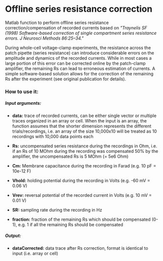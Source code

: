 # Offline series resistance correction
Matlab function to perform offline series resistance correction/compensation of recorded currents based on *"Traynelis SF (1998) Software-based correction of single compartment series resistance errors. J Neurosci Methods 86:25–34."*

During whole-cell voltage-clamp experiments, the resistance across the patch pipette (series resistance) can introduce considerable errors on the amplitude and dynamics of the recorded currents. While in most cases a large portion of this error can be corrected online by the patch-clamp amplifier, the remaining Rs can lead to erroneous estimation of currents. A simple software-based solution allows for the correction of the remaining Rs after the experiment (see original publication for details).

### How to use it:

##### Input arguments:

- **data:** trace of recorded currents, can be either single vector or multiple traces organized in an array or cell. When the input is an array, the function assumes that the shorter dimension represents the different trials/recordings, i.e. an array of the size 10,000x10 will be treated as 10 recordings with 10,000 data points each

- **Rs:** uncompensated series resistance during the recordings in Ohm, i.e. if an Rs of 10 MOhm during the recording was compensated 50% by the amplifier, the uncompensated Rs is 5 MOhm (= 5e6 Ohm)
- **Cm:** Membrane capacitance during the recording in Farad (e.g. 10 pF = 10e-12 F)
- **Vhold:** holding potential during the recording in Volts (e.g. -60 mV = 0.06 V)
- **Vrev:** reversal potential of the recorded current in Volts (e.g. 10 mV = 0.01 V)
- **SR:** sampling rate during the recording in Hz
- **fraction:** fraction of the remaining Rs which should be compensated (0-1), e.g. 1 if all the remaining Rs should be compensated

##### Output:
- **dataCorrected:** data trace after Rs correction, format is identical to input (i.e. array or cell)
